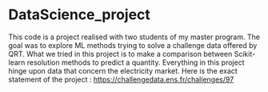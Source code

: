 # DataScience_project
This code is a project realised with two students of my master program. The goal was to explore ML methods trying to solve a challenge data offered by QRT.
What we tried in this project is to make a comparison between Scikit-learn resolution methods to predict a quantity. Everything in this project hinge upon data that concern the electricity market. 
Here is the exact statement of the project : https://challengedata.ens.fr/challenges/97
